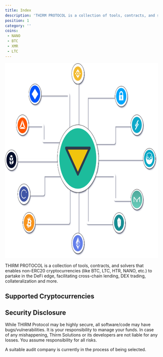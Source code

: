 ```yaml
---
title: Index
description: 'THIRM PROTOCOL is a collection of tools, contracts, and solvers that enables non-ERC20 cryptocurrencies (like BTC, LTC, HTR, NANO, etc.) to partake in the DeFi edge, facilitating cross-chain lending, DEX trading, collateralization and more.'
position: 1
category: ''
coins:
 - NANO
 - BTC
 - XMR
 - LTC
---
```


<img src="/xthirm.png"  width="1280" height="640" alt=""/>

THIRM PROTOCOL is a collection of tools, contracts, and solvers that enables non-ERC20 cryptocurrencies (like BTC, LTC, HTR, NANO, etc.) to partake in the DeFi edge, facilitating cross-chain lending, DEX trading, collateralization and more.

## Supported Cryptocurrencies

<list :items="coins"></list>

## Security Disclosure

While THIRM Protocol may be highly secure, all software/code may have bugs/vulnerabilities. It is your responsibility to manage your funds. In case of any mishappening, Thirm Solutions or its developers are not liable for any losses. You assume responsibility for all risks.

<alert>A suitable audit company is currently in the process of being selected.
</alert>
